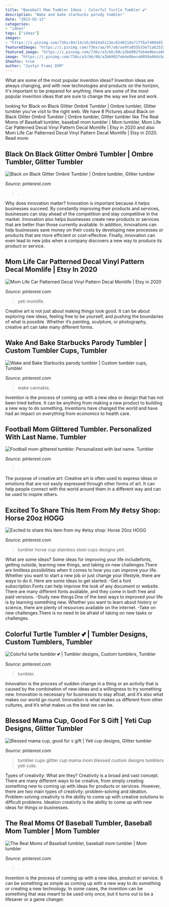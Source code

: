 ```yaml
---
title: "Baseball Mom Tumbler Ideas : Colorful Turtle Tumbler 💕"
description: "Wake and bake starbucks parody tumbler"
date: "2023-02-13"
categories:
- "ideas"
tags: ["ideas"]
images:
- "https://i.pinimg.com/736x/84/14/a5/8414a5113ec8240118e717f6a7400d45.jpg"
featuredImage: "https://i.pinimg.com/736x/aa/9f/a8/aa9fa855b33e71a625331419a22e6b12.jpg"
featured_image: "https://i.pinimg.com/736x/a3/b6/00/a3b6002feb4e0bece0059a86dcba9d24.jpg"
image: "https://i.pinimg.com/736x/a3/b6/00/a3b6002feb4e0bece0059a86dcba9d24.jpg"
ShowToc: true
author: "Justyn Frami DVM"
---
```



What are some of the most popular invention ideas?
Invention ideas are always changing, and with new technologies and products on the horizon, it's important to be prepared for anything. Here are some of the most popular invention ideas that are sure to change the way we live and work.

	

		
looking for Black on Black Glitter Ombré Tumbler | Ombre tumbler, Glitter tumbler you've visit to the right web. We have 8 Pictures about Black on Black Glitter Ombré Tumbler | Ombre tumbler, Glitter tumbler like The Real Moms of Baseball tumbler, baseball mom tumbler | Mom tumbler, Mom Life Car Patterned Decal Vinyl Pattern Decal Momlife | Etsy in 2020 and also Mom Life Car Patterned Decal Vinyl Pattern Decal Momlife | Etsy in 2020. Read more:
		
    
## Black On Black Glitter Ombré Tumbler | Ombre Tumbler, Glitter Tumbler

<img loading=lazy src="https://i.pinimg.com/originals/5c/72/b2/5c72b29e7cd47d05ccade402994be106.jpg" onerror="this.onerror=null;this.src='https://tse3.mm.bing.net/th?id=OIP.Cyf3K6Ic1lIBe2by8xhtcQHaJ3&amp;pid=15.1';" alt="Black on Black Glitter Ombré Tumbler | Ombre tumbler, Glitter tumbler">

_Source: pinterest.com_

>. 

	

Why does innovation matter?
Innovation is important because it helps businesses succeed. By constantly improving their products and services, businesses can stay ahead of the competition and stay competitive in the market. Innovation also helps businesses create new products or services that are better than those currently available. In addition, innovations can help businesses save money on their costs by developing new processes or products that are more efficient or cost-effective. Finally, innovation can even lead to new jobs when a company discovers a new way to produce its product or service.

    
## Mom Life Car Patterned Decal Vinyl Pattern Decal Momlife | Etsy In 2020

<img loading=lazy src="https://i.pinimg.com/736x/84/14/a5/8414a5113ec8240118e717f6a7400d45.jpg" onerror="this.onerror=null;this.src='https://tse2.mm.bing.net/th?id=OIP.riiUGk_sGzQ_QFW69Xb7rAHaF9&amp;pid=15.1';" alt="Mom Life Car Patterned Decal Vinyl Pattern Decal Momlife | Etsy in 2020">

_Source: pinterest.com_

>yeti momlife. 

	

Creative art is not just about making things look good. It can be about exploring new ideas, feeling free to be yourself, and pushing the boundaries of what is possible. Whether it’s painting, sculpture, or photography, creative art can take many different forms.

    
## Wake And Bake Starbucks Parody Tumbler | Custom Tumbler Cups, Tumbler

<img loading=lazy src="https://i.pinimg.com/736x/f3/f8/d1/f3f8d1a2f0b837296c684c2f99cf4295.jpg" onerror="this.onerror=null;this.src='https://tse3.mm.bing.net/th?id=OIP.ZdY_seW0kusQa351rIoPrAHaJ4&amp;pid=15.1';" alt="Wake and Bake Starbucks parody tumbler | Custom tumbler cups, Tumbler">

_Source: pinterest.com_

>wake cannabis. 

	

Invention is the process of coming up with a new idea or design that has not been tried before. It can be anything from making a new product to building a new way to do something. Inventions have changed the world and have had an impact on everything from economics to health care.

    
## Football Mom Glittered Tumbler. Personalized With Last Name. Tumbler

<img loading=lazy src="https://i.pinimg.com/736x/58/64/f1/5864f1003affd5af5226276da0c27cae.jpg" onerror="this.onerror=null;this.src='https://tse4.mm.bing.net/th?id=OIP.gVCDtP31LLByzN5i4wPwHgHaJ4&amp;pid=15.1';" alt="Football mom glittered tumbler. Personalized with last name. Tumbler">

_Source: pinterest.com_

>. 

	

The purpose of creative art:
Creative art is often used to express ideas or emotions that are not easily expressed through other forms of art. It can help people connect with the world around them in a different way and can be used to inspire others.

    
## Excited To Share This Item From My #etsy Shop: Horse 20oz HOGG

<img loading=lazy src="https://i.pinimg.com/736x/aa/9f/a8/aa9fa855b33e71a625331419a22e6b12.jpg" onerror="this.onerror=null;this.src='https://tse1.mm.bing.net/th?id=OIP.xUdAWghWCyTMaRfg6_wEmQHaJ3&amp;pid=15.1';" alt="Excited to share this item from my #etsy shop: Horse 20oz HOGG">

_Source: pinterest.com_

>tumbler horse cup stainless steel cups designs yeti. 

	

What are some ideas?
Some ideas for improving your life includefonts, getting outside, learning new things, and taking on new challenges.There are limitless possibilities when it comes to how you can improve your life. Whether you want to start a new job or just change your lifestyle, there are ways to do it. Here are some ideas to get started: 
-Get a font subscription.Fonts can help improve the look of any document or website. There are many different fonts available, and they come in both free and paid versions. 
-Study new things.One of the best ways to improved your life is by learning something new. Whether you want to learn about history or science, there are plenty of resources available on the internet. 
-Take on new challenges.There is no need to be afraid of taking on new tasks or challenges.

    
## Colorful Turtle Tumbler 💕 | Tumbler Designs, Custom Tumblers, Tumbler

<img loading=lazy src="https://i.pinimg.com/736x/e4/34/e3/e434e38a4178de81d2c9aa73e2018288.jpg" onerror="this.onerror=null;this.src='https://tse1.mm.bing.net/th?id=OIP.6t2p3wOXgxTMy4Knl3oahwHaKe&amp;pid=15.1';" alt="Colorful turtle tumbler 💕 | Tumbler designs, Custom tumblers, Tumbler">

_Source: pinterest.com_

>tumbler. 

	

Innovation is the process of sudden change in a thing or an activity that is caused by the combination of new ideas and a willingness to try something new. Innovation is necessary for businesses to stay afloat, and it’s also what makes our world go round. Innovation is what makes us different from other cultures, and it’s what makes us the best we can be.

    
## Blessed Mama Cup, Good For S Gift | Yeti Cup Designs, Glitter Tumbler

<img loading=lazy src="https://i.pinimg.com/736x/a3/b6/00/a3b6002feb4e0bece0059a86dcba9d24.jpg" onerror="this.onerror=null;this.src='https://tse2.mm.bing.net/th?id=OIP.58yd2QCZcRlAJs7tISQizwHaHa&amp;pid=15.1';" alt="Blessed mama cup, good for s gift | Yeti cup designs, Glitter tumbler">

_Source: pinterest.com_

>tumbler cups glitter cup mama mom blessed custom designs tumblers yeti cute. 

	

Types of creativity: What are they?
Creativity is a broad and vast concept. There are many different ways to be creative, from simply creating something new to coming up with ideas for products or services. However, there are two main types of creativity: problem-solving and ideation. Problem-solving creativity is the ability to come up with creative solutions to difficult problems. Ideation creativity is the ability to come up with new ideas for things or businesses.

    
## The Real Moms Of Baseball Tumbler, Baseball Mom Tumbler | Mom Tumbler

<img loading=lazy src="https://i.pinimg.com/736x/19/df/7c/19df7c73fe5c2ee76e9e3de4614098f6.jpg" onerror="this.onerror=null;this.src='https://tse3.mm.bing.net/th?id=OIP.sImXU3d64k0nBek4-suiVgHaJQ&amp;pid=15.1';" alt="The Real Moms of Baseball tumbler, baseball mom tumbler | Mom tumbler">

_Source: pinterest.com_

>. 

	

Invention is the process of coming up with a new idea, product or service. It can be something as simple as coming up with a new way to do something or creating a new technology. In some cases, the invention can be something that was meant to be used only once, but it turns out to be a lifesaver or a game changer.

